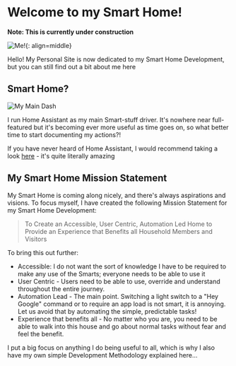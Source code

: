 # Welcome to my Smart Home!

**Note: This is currently under construction**

![Me!](./assets/images/me.png){: align=middle}


Hello! My Personal Site is now dedicated to my Smart Home Development, but you can still find out a bit about me here

## Smart Home?

![My Main Dash](./assets/images/main-dash.png)

I run Home Assistant as my main Smart-stuff driver. It's nowhere near full-featured but it's becoming ever more useful as time goes on, so what better time to start documenting my actions?!

If you have never heard of Home Assistant, I would recommend taking a look [here](https://www.home-assistant.io/) - it's quite literally amazing

## My Smart Home Mission Statement
My Smart Home is coming along nicely, and there's always aspirations and visions. To focus myself, I have created the following Mission Statement for my Smart Home Development:

> To Create an Accessible, User Centric, Automation Led Home to Provide an Experience that Benefits all Household Members and Visitors

To bring this out further:

- Accessible: I do not want the sort of knowledge I have to be required to make any use of the Smarts; everyone needs to be able to use it
- User Centric - Users need to be able to use, override and understand throughout the entire journey.
- Automation Lead - The main point. Switching a light switch to a "Hey Google" command or to require an app load is not smart, it is annoying. Let us avoid that by automating the simple, predictable tasks!
- Experience that benefits all - No matter who you are, you need to be able to walk into this house and go about normal tasks without fear and feel the benefit.

I put a big focus on anything I do being useful to all, which is why I also have my own simple Development Methodology explained here...


